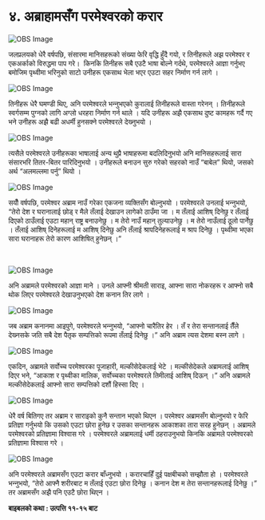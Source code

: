# ४. अब्राहामसँग परमेश्‍वरको करार

![OBS Image](https://cdn.door43.org/obs/jpg/360px/obs-en-04-01.jpg)

जलप्रलयको धेरै वर्षपछि, संसारमा मानिसहरूको संख्या फेरि वृद्धि हुँदै गयो, र तिनीहरूले अझ परमेश्‍वर र एकअर्काको विरुद्धमा पाप गरे।  किनकि तिनीहरू सबै एउटै भाषा बोल्ने गर्दथे, परमेश्‍वरले आज्ञा गर्नुभए बमोजिम पृथ्वीमा भरिनुको साटो उनीहरू एकसाथ भेला भएर एउटा सहर निर्माण गर्न लागे ।

![OBS Image](https://cdn.door43.org/obs/jpg/360px/obs-en-04-02.jpg)

तिनीहरू धेरै घमण्डी थिए, अनि परमेश्‍वरले भन्‍नुभएको कुरालाई तिनीहरूले वास्ता गरेनन् । तिनीहरूले स्वर्गसम्म पुग्‍नको लागि अग्लो धरहरा निर्माण गर्न थाले । यदि उनीहरू अझै एकसाथ दुष्ट कामहरू गर्दै गए भने उनीहरू अझै बढी अधर्मी हुनसक्ने परमेश्‍वरले देख्‍नुभयो ।

![OBS Image](https://cdn.door43.org/obs/jpg/360px/obs-en-04-03.jpg)

त्यसैले परमेश्‍वरले उनीहरूका भाषालाई अन्य थुप्रै भाषाहरूमा बदलिदिनुभयो अनि मानिसहरूलाई सारा संसारभरि तितर-बितर पारिदिनुभयो । उनीहरूले बनाउन सुरु गरेको सहरको नाउँ “बाबेल” थियो, जसको अर्थ “अलमल्लमा पर्नु” थियो ।

![OBS Image](https://cdn.door43.org/obs/jpg/360px/obs-en-04-04.jpg)

सयौँ वर्षपछि, परमेश्‍वर अब्राम नाउँ गरेका एकजना व्यक्तिसँग बोल्नुभयो । परमेश्‍वरले उनलाई भन्‍नुभयो, “तेरो देश र घरानालाई छोड् र मैले तँलाई देखाउन लागेको ठाउँमा जा । म तँलाई आशिष् दिनेछु र तँलाई दिएको ठाउँलाई एउटा महान् राष्ट्र बनाउनेछु । म तेरो नाउँ महान् तुल्याउनेछु । म तेरो नाउँलाई ठूलो पार्नेछु । तँलाई आशिष् दिनेहरूलाई म आशिष् दिनेछु अनि तँलाई श्रापदिनेहरूलाई म श्राप दिनेछु । पृथ्वीमा भएका सारा घरानाहरू तेरो कारण आशिषित् हुनेछन् ।”

​

![OBS Image](https://cdn.door43.org/obs/jpg/360px/obs-en-04-05.jpg)

अनि अब्रामले परमेश्‍वरको आज्ञा माने । उनले आफ्नी श्रीमती साराइ, आफ्ना सारा नोकरहरू र आफ्नो सबै थोक लिएर परमेश्‍वरले देखाउनुभएको देश कनान तिर लागे ।

![OBS Image](https://cdn.door43.org/obs/jpg/360px/obs-en-04-06.jpg)

जब अब्राम कनानमा आइपुगे, परमेश्‍वरले भन्‍नुभयो, “आफ्नो चारैतिर हेर । तँ र तेरा सन्तानलाई तैँले देख्‍नसके जति सबै देश पैतृक सम्पत्तिको रूपमा तँलाई दिनेछु ।” अनि अब्राम त्यस देशमा बस्‍न लागे ।

![OBS Image](https://cdn.door43.org/obs/jpg/360px/obs-en-04-07.jpg)

एकदिन, अब्रामले सर्वोच्च परमेश्‍वरका पूजाहारी, मल्कीसेदेकलाई भेटे । मल्कीसेदेकले अब्रामलाई आशिष् दिएर भने, “आकाश र पृथ्वीका मालिक, सर्वोच्चका परमेश्‍वरले तिमीलाई आशिष् दिऊन् ।” अनि अब्रामले मल्कीसेदेकलाई आफ्नो सारा सम्पत्तिको दशौं हिस्सा दिए ।

![OBS Image](https://cdn.door43.org/obs/jpg/360px/obs-en-04-08.jpg)

धेरै वर्ष बितिगए तर अब्राम र साराइको कुनै सन्तान भएको थिएन । परमेश्‍वर अब्रामसँग बोल्नुभयो र फेरि प्रतिज्ञा गर्नुभयो कि उसको एउटा छोरा हुनेछ र उसका सन्तानहरू आकाशका तारा सरह हुनेछन् । अब्रामले परमेश्‍वरको प्रतिज्ञामा विश्‍वास गरे । परमेश्‍वरले अब्रामलाई धर्मी ठहराउनुभयो किनकि अब्रामले परमेश्‍वरको प्रतिज्ञामा विश्‍वास गरे ।

![OBS Image](https://cdn.door43.org/obs/jpg/360px/obs-en-04-09.jpg)

अनि परमेश्‍वरले अब्रामसँग एउटा करार बाँध्‍नुभयो । करारचाहिँ दुई पक्षबीचको सम्झौता हो । परमेश्‍वरले भन्‍नुभयो, “तेरो आफ्नै शरीरबाट म तँलाई एउटा छोरा दिनेछु । कनान देश म तेरा सन्तानहरूलाई दिनेछु ।” तर अब्रामसँग अझै पनि एउटै छोरा थिएन ।

__बाइबलको कथा : उत्पत्ति ११-१५ बाट__
